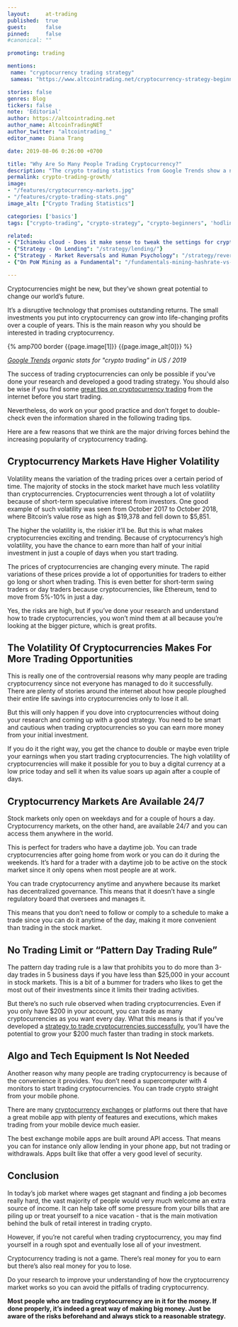 ```yaml
---
layout:     at-trading
published:  true
guest:      false
pinned:     false
#canonical: ""

promoting: trading

mentions:
 name: "cryptocurrency trading strategy"
 sameas: "https://www.altcointrading.net/cryptocurrency-strategy-beginners/"

stories: false
genres: Blog
tickers: false
note: 'Editorial'
author: https://altcointrading.net
author_name: AltcoinTradingNET
author_twitter: "altcointrading_"
editor_name: Diana Trang

date: 2019-08-06 0:26:00 +0700

title: "Why Are So Many People Trading Cryptocurrency?"
description: "The crypto trading statistics from Google Trends show a new wave of interest in trading of digital currencies."
permalink: crypto-trading-growth/
image:
- "/features/cryptocurrency-markets.jpg"
- "/features/crypto-trading-stats.png"
image_alt: ["Crypto Trading Statistics"]

categories: ['basics']
tags: ["crypto-trading", "crypto-strategy", "crypto-beginners", 'hodling', 'crypto-lending', 'business-of-crypto']

related:
- {"Ichimoku cloud - Does it make sense to tweak the settings for crypto?": "/ichimoku-cloud/"}
- {"Strategy - On Lending": "/strategy/lending/"}
- {"Strategy - Market Reversals and Human Psychology": "/strategy/reversals/"}
- {"On PoW Mining as a Fundamental": "/fundamentals-mining-hashrate-vs-price/"}

---
```



Cryptocurrencies might be new, but they’ve shown great potential to change our world’s future.

It’s a disruptive technology that promises outstanding returns. The small investments you put into cryptocurrency can grow into life-changing profits over a couple of years. This is the main reason why you should be interested in trading cryptocurrency.


{% amp700 border {{page.image[1]}} {{page.image_alt[0]}} %}

*[Google Trends](https://trends.google.com/trends/explore?geo=US&q=crypto%20trading) organic stats for "crypto trading" in US / 2019*


The success of trading cryptocurrencies can only be possible if you’ve done your research and developed a good trading strategy. You should also be wise if you find some [great tips on cryptocurrency trading](https://www.learntotrade.com.au/23-tips-on-cryptocurrency-trading) from the internet before you start trading.

Nevertheless, do work on your good practice and don’t forget to double-check even the information shared in the following trading tips.

Here are a few reasons that we think are the major driving forces behind the increasing popularity of cryptocurrency trading.

## Cryptocurrency Markets Have Higher Volatility

Volatility means the variation of the trading prices over a certain period of time. The majority of stocks in the stock market have much less volatility than cryptocurrencies. Cryptocurrencies went through a lot of volatility because of short-term speculative interest from investors. One good example of such volatility was seen from October 2017 to October 2018, where Bitcoin’s value rose as high as $19,378 and fell down to $5,851.

The higher the volatility is, the riskier it’ll be. But this is what makes cryptocurrencies exciting and trending. Because of cryptocurrency’s high volatility, you have the chance to earn more than half of your initial investment in just a couple of days when you start trading.

The prices of cryptocurrencies are changing every minute. The rapid variations of these prices provide a lot of opportunities for traders to either go long or short when trading. This is even better for short-term swing traders or day traders because cryptocurrencies, like Ethereum, tend to move from 5%-10% in just a day.

Yes, the risks are high, but if you’ve done your research and understand how to trade cryptocurrencies, you won’t mind them at all because you’re looking at the bigger picture, which is great profits.

## The Volatility Of Cryptocurrencies Makes For More Trading Opportunities

This is really one of the controversial reasons why many people are trading cryptocurrency since not everyone has managed to do it successfully. There are plenty of stories around the internet about how people ploughed their entire life savings into cryptocurrencies only to lose it all.

But this will only happen if you dove into cryptocurrencies without doing your research and coming up with a good strategy. You need to be smart and cautious when trading cryptocurrencies so you can earn more money from your initial investment.

If you do it the right way, you get the chance to double or maybe even triple your earnings when you start trading cryptocurrencies. The high volatility of cryptocurrencies will make it possible for you to buy a digital currency at a low price today and sell it when its value soars up again after a couple of days.

## Cryptocurrency Markets Are Available 24/7

Stock markets only open on weekdays and for a couple of hours a day. Cryptocurrency markets, on the other hand, are available 24/7 and you can access them anywhere in the world.

This is perfect for traders who have a daytime job. You can trade cryptocurrencies after going home from work or you can do it during the weekends. It’s hard for a trader with a daytime job to be active on the stock market since it only opens when most people are at work.

You can trade cryptocurrency anytime and anywhere because its market has decentralized governance. This means that it doesn’t have a single regulatory board that oversees and manages it.

This means that you don’t need to follow or comply to a schedule to make a trade since you can do it anytime of the day, making it more convenient than trading in the stock market.

## No Trading Limit or “Pattern Day Trading Rule”

The pattern day trading rule is a law that prohibits you to do more than 3-day trades in 5 business days if you have less than $25,000 in your account in stock markets. This is a bit of a bummer for traders who likes to get the most out of their investments since it limits their trading activities.

But there’s no such rule observed when trading cryptocurrencies. Even if you only have $200 in your account, you can trade as many cryptocurrencies as you want every day. What this means is that if you’ve developed a [strategy to trade cryptocurrencies successfully](https://www.altcointrading.net/cryptocurrency-strategy-beginners/), you’ll have the potential to grow your $200 much faster than trading in stock markets.

## Algo and Tech Equipment Is Not Needed

Another reason why many people are trading cryptocurrency is because of the convenience it provides. You don’t need a supercomputer with 4 monitors to start trading cryptocurrencies. You can trade crypto straight from your mobile phone.

There are many [cryptocurrency exchanges](https://en.wikipedia.org/wiki/Cryptocurrency_exchange) or platforms out there that have a great mobile app with plenty of features and executions, which makes trading from your mobile device much easier.

The best exchange mobile apps are built around API access. That means you can for instance only allow lending in your phone app, but not trading or withdrawals. Apps built like that offer a very good level of security.

## Conclusion

In today’s job market where wages get stagnant and finding a job becomes really hard, the vast majority of people would very much welcome an extra source of income. It can help take off some pressure from your bills that are piling up or treat yourself to a nice vacation - that is the main motivation behind the bulk of retail interest in trading crypto.

However, if you’re not careful when trading cryptocurrency, you may find yourself in a rough spot and eventually lose all of your investment.

Cryptocurrency trading is not a game. There’s real money for you to earn but there’s also real money for you to lose.

Do your research to improve your understanding of how the cryptocurrency market works so you can avoid the pitfalls of trading cryptocurrency.

**Most people who are trading cryptocurrency are in it for the money. If done properly, it’s indeed a great way of making big money. Just be aware of the risks beforehand and always stick to a reasonable strategy.**
